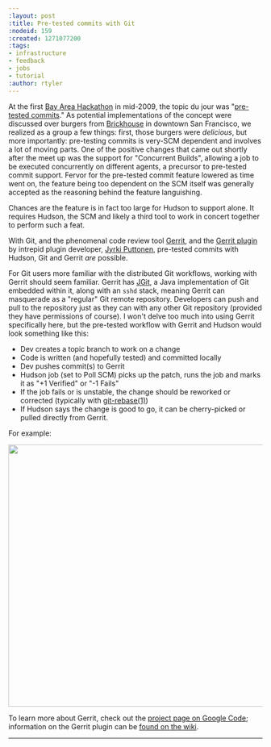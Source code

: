 ```yaml
---
:layout: post
:title: Pre-tested commits with Git
:nodeid: 159
:created: 1271077200
:tags:
- infrastructure
- feedback
- jobs
- tutorial
:author: rtyler
---
```

At the first [Bay Area Hackathon](https://wiki.jenkins.io/display/JENKINS/BayAreaMeetup) in mid-2009, the topic du jour was "[pre-tested commits](https://wiki.jenkins.io/display/JENKINS/Designing+pre-tested+commit)." As potential implementations of the concept were discussed over burgers from <a id="aptureLink_gLlt1i6v1p" href="https://www.brickhousesf.com/">Brickhouse</a> in downtown San Francisco, we realized as a group a few things: first, those burgers were *delicious*, but more importantly: pre-testing commits is very-SCM dependent and involves a lot of moving parts. One of the positive changes that came out shortly after the meet up was the support for "Concurrent Builds", allowing a job to be executed concurrently on different agents, a precursor to pre-tested commit support. Fervor for the pre-tested commit feature lowered as time went on, the feature being too dependent on the SCM itself was generally accepted as the reasoning behind the feature languishing.

Chances are the feature is in fact too large for Hudson to support alone. It requires Hudson, the SCM and likely a third tool to work in concert together to perform such a feat. 

With Git, and the phenomenal code review tool [Gerrit](https://code.google.com/p/gerrit/), and the [Gerrit plugin](https://wiki.jenkins.io/display/JENKINS/Gerrit+Plugin) by intrepid plugin developer, [Jyrki Puttonen](https://twitter.com/jyrkiputtonen), pre-tested commits with Hudson, Git and Gerrit *are* possible.
<!--break-->
For Git users more familiar with the distributed Git workflows, working with Gerrit should seem familiar. Gerrit has <a id="aptureLink_MoOPmIyV3m" href="https://www.eclipse.org/jgit/">JGit</a>, a Java implementation of Git embedded within it, along with an `sshd` stack, meaning Gerrit can masquerade as a "regular" Git remote repository. Developers can push and pull to the repository just as they can with any other Git repository (provided they have permissions of course). I won't delve too much into using Gerrit specifically here, but the pre-tested workflow with Gerrit and Hudson would look something like this:

* Dev creates a topic branch to work on a change
* Code is written (and hopefully tested) and committed locally
* Dev pushes commit(s) to Gerrit
* Hudson job (set to Poll SCM) picks up the patch, runs the job and marks it as "+1 Verified" or "-1 Fails"
* If the job fails or is unstable, the change should be reworked or corrected (typically with <a id="aptureLink_YL8glbfS7G" href="https://www.kernel.org/pub/software/scm/git/docs/git-rebase.html">git-rebase(1)</a>)
* If Hudson says the change is good to go, it can be cherry-picked or pulled directly from Gerrit.

For example:
<center><a href="https://web.archive.org/web/*/https://agentdero.cachefly.net/continuousblog/gerrit_patch.png"><img src="https://web.archive.org/web/*/https://agentdero.cachefly.net/continuousblog/gerrit_patch.png" width="520"/></a></center>

To learn more about Gerrit, check out the [project page on Google Code](https://code.google.com/p/gerrit/); information on the Gerrit plugin can be [found on the wiki](https://wiki.jenkins.io/display/JENKINS/Gerrit+Plugin).


----
